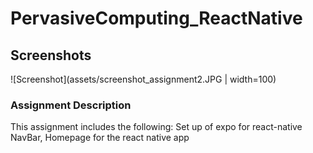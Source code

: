 # PervasiveComputing_ReactNative

## Screenshots 
![Screenshot](assets/screenshot_assignment2.JPG | width=100)

<!-- assets\screenshot_assignment2.JPG -->

### Assignment Description

This assignment includes the following: 
Set up of expo for react-native
NavBar, Homepage for the react native app


